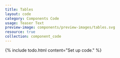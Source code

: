 ```yaml
---
title: Tables
layout: code
category: Components Code
usage: Teaser Text
preview-image: components/preview-images/tables.svg
resource: true
collection: component_code
---
```


{% include todo.html content="Set up code." %}
